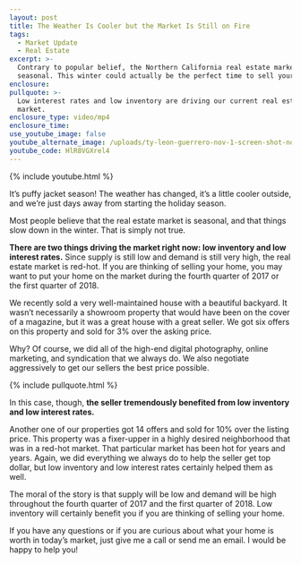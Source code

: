 ```yaml
---
layout: post
title: The Weather Is Cooler but the Market Is Still on Fire
tags:
  - Market Update
  - Real Estate
excerpt: >-
  Contrary to popular belief, the Northern California real estate market is not
  seasonal. This winter could actually be the perfect time to sell your home.
enclosure:
pullquote: >-
  Low interest rates and low inventory are driving our current real estate
  market.
enclosure_type: video/mp4
enclosure_time:
use_youtube_image: false
youtube_alternate_image: /uploads/ty-leon-guerrero-nov-1-screen-shot-no-play.jpg
youtube_code: HlR8VGXrel4
---
```



{% include youtube.html %}

It’s puffy jacket season! The weather has changed, it’s a little cooler outside, and we’re just days away from starting the holiday season.

Most people believe that the real estate market is seasonal, and that things slow down in the winter. That is simply not true.

**There are two things driving the market right now: low inventory and low interest rates.** Since supply is still low and demand is still very high, the real estate market is red-hot. If you are thinking of selling your home, you may want to put your home on the market during the fourth quarter of 2017 or the first quarter of 2018.

We recently sold a very well-maintained house with a beautiful backyard. It wasn’t necessarily a showroom property that would have been on the cover of a magazine, but it was a great house with a great seller. We got six offers on this property and sold for 3% over the asking price.

Why? Of course, we did all of the high-end digital photography, online marketing, and syndication that we always do. We also negotiate aggressively to get our sellers the best price possible.

{% include pullquote.html %}

In this case, though, **the seller tremendously benefited from low inventory and low interest rates.**

Another one of our properties got 14 offers and sold for 10% over the listing price. This property was a fixer-upper in a highly desired neighborhood that was in a red-hot market. That particular market has been hot for years and years. Again, we did everything we always do to help the seller get top dollar, but low inventory and low interest rates certainly helped them as well.

The moral of the story is that supply will be low and demand will be high throughout the fourth quarter of 2017 and the first quarter of 2018. Low inventory will certainly benefit you if you are thinking of selling your home.

If you have any questions or if you are curious about what your home is worth in today’s market, just give me a call or send me an email. I would be happy to help you!